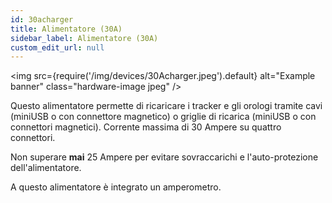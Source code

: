 ```yaml
---
id: 30acharger
title: Alimentatore (30A)
sidebar_label: Alimentatore (30A)
custom_edit_url: null
---
```


<img
  src={require('/img/devices/30Acharger.jpeg').default}
  alt="Example banner"
  class="hardware-image jpeg"
/>

Questo alimentatore permette di ricaricare i tracker e gli orologi tramite cavi (miniUSB o con connettore magnetico) o griglie di ricarica (miniUSB o con connettori magnetici). Corrente massima di 30 Ampere su quattro connettori.

Non superare **mai** 25 Ampere per evitare sovraccarichi e l'auto-protezione dell'alimentatore.

A questo alimentatore è integrato un amperometro.